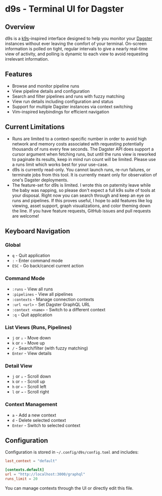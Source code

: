 # d9s - Terminal UI for Dagster

## Overview

d9s is a [k9s](https://k9scli.io/)-inspired interface designed to help you monitor your [Dagster](https://dagster.io/) instances without ever leaving the comfort of your terminal. On-screen information is polled on tight, regular intervals to give a nearly real-time view of activity, and polling is dynamic to each view to avoid requesting irrelevant information. 

## Features

- Browse and monitor pipeline runs
- View pipeline details and configuration
- Search and filter pipelines and runs with fuzzy matching
- View run details including configuration and status
- Support for multiple Dagster instances via context switching
- Vim-inspired keybindings for efficient navigation

## Current Limitations

- Runs are limited to a context-specific number in order to avoid high network and memory costs associated with requesting potentially thousands of runs every few seconds. The Dagster API does support a cursor argument when fetching runs, but until the runs view is reworked to paginate its results, keep in mind run count will be limited. Please use a runs limit which works best for your use-case.
- d9s is currently read-only. You cannot launch runs, re-run failures, or terminate jobs from this tool. It is currently meant only for observation of one's Dagster deployments. 
- The feature-set for d9s is limited. I wrote this on paternity leave while the baby was napping, so please don't expect a full k9s suite of tools at your disposal. Right now you can search through and keep an eye on runs and pipelines. If this proves useful, I hope to add features like log viewing, asset support, graph visualizations, and color theming down the line. If you have feature requests, GitHub issues and pull requests are welcome!

## Keyboard Navigation

### Global
- `q` - Quit application
- `:` - Enter command mode
- `ESC` - Go back/cancel current action

### Command Mode
- `:runs` - View all runs
- `:pipelines` - View all pipelines
- `:contexts` - Manage connection contexts
- `:url <url>` - Set Dagster GraphQL URL
- `:context <name>` - Switch to a different context
- `:q` - Quit application

### List Views (Runs, Pipelines)
- `j` or `↓` - Move down
- `k` or `↑` - Move up
- `/` - Search/filter (with fuzzy matching)
- `Enter` - View details

### Detail View
- `j` or `↓` - Scroll down
- `k` or `↑` - Scroll up
- `h` or `←` - Scroll left
- `l` or `→` - Scroll right

### Context Management
- `a` - Add a new context
- `d` - Delete selected context
- `Enter` - Switch to selected context

## Configuration

Configuration is stored in `~/.config/d9s/config.toml` and includes:

```toml
last_context = "default"

[contexts.default]
url = "http://localhost:3000/graphql"
runs_limit = 20
```

You can manage contexts through the UI or directly edit this file.


